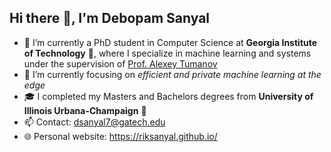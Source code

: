 ## Hi there 👋, I'm Debopam Sanyal 

- 🔭 I’m currently a PhD student in Computer Science at **Georgia Institute of Technology** 🐝, where I specialize in machine learning and systems under the supervision of [Prof. Alexey Tumanov](https://faculty.cc.gatech.edu/~atumanov/)
- 🌱 I’m currently focusing on _efficient and private machine learning at the edge_
- 🎓 I completed my Masters and Bachelors degrees from **University of Illinois Urbana-Champaign** 🌽
- 📫 Contact: dsanyal7@gatech.edu
- 🌐 Personal website: https://riksanyal.github.io/
